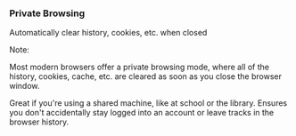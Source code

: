 ### Private Browsing

Automatically clear history, cookies, etc. when closed

Note:

Most modern browsers offer a private browsing mode, where all of the history, cookies, cache, etc. are cleared as soon as you close the browser window.

Great if you're using a shared machine, like at school or the library. Ensures you don't accidentally stay logged into an account or leave tracks in the browser history.
